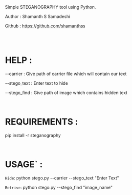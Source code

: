 Simple STEGANOGRAPHY tool using Python.

Author : Shamanth S Samadeshi

Github : https://github.com/shamanthss

<br> <br>

# HELP :

  --carrier    : Give path of carrier file which will contain our text

  --stego_text : Enter text to hide

  --stego_find : Give path of image which contains hidden text

<br>

# REQUIREMENTS :
 
  pip install -r steganography 

<br>

# USAGE` : 

 `Hide`: python stego.py --carrier --stego_text "Enter Text"

 `Retrive`: python stego.py --stego_find "image_name"
